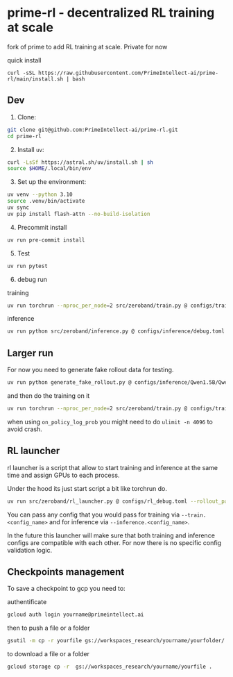 # prime-rl - decentralized RL training at scale

fork of prime to add RL training at scale. Private for now


quick install
```
curl -sSL https://raw.githubusercontent.com/PrimeIntellect-ai/prime-rl/main/install.sh | bash
```


## Dev


1. Clone: 

```bash
git clone git@github.com:PrimeIntellect-ai/prime-rl.git
cd prime-rl
```

2. Install `uv`:

```bash
curl -LsSf https://astral.sh/uv/install.sh | sh
source $HOME/.local/bin/env
```

3. Set up the environment:
```bash
uv venv --python 3.10
source .venv/bin/activate
uv sync
uv pip install flash-attn --no-build-isolation
```

4. Precommit install

```bash
uv run pre-commit install
```

5. Test

```bash
uv run pytest
```

6. debug run 

training

```bash
uv run torchrun --nproc_per_node=2 src/zeroband/train.py @ configs/training/debug.toml
```

inference
```bash
uv run python src/zeroband/inference.py @ configs/inference/debug.toml
```

## Larger run

For now you need to generate fake rollout data for testing. 

```bash
uv run python generate_fake_rollout.py @ configs/inference/Qwen1.5B/Qwen1.5B.toml --max-samples 10000 --sampling.max_tokens 8192
```

and then do the training on it

```bash
uv run torchrun --nproc_per_node=2 src/zeroband/train.py @ configs/training/150M/A40.toml --data.path data/fake_rollout 
```

when using `on_policy_log_prob` you might need to do `ulimit -n 4096` to avoid crash.

## RL launcher

rl launcher is a script that allow to start training and inference at the same time and assign GPUs to each process.

Under the hood its just start script a bit like torchrun do.

```bash
uv run src/zeroband/rl_launcher.py @ configs/rl_debug.toml --rollout_path outputs --rollout_data data_rollout
```

You can pass any config that you would pass for training via `--train.<config_name>` and for inference via `--inference.<config_name>`.

In the future this launcher will make sure that both training and inference configs are compatible with each other. For now there is no specific config validation logic.

## Checkpoints management

To save a checkpoint to gcp you need to:

authentificate
```bash
gcloud auth login yourname@primeintellect.ai
```

then to push a file or a folder

```bash
gsutil -m cp -r yourfile gs://workspaces_research/yourname/yourfolder/.
```

to download a file or a folder

```bash
gcloud storage cp -r  gs://workspaces_research/yourname/yourfile .
```



